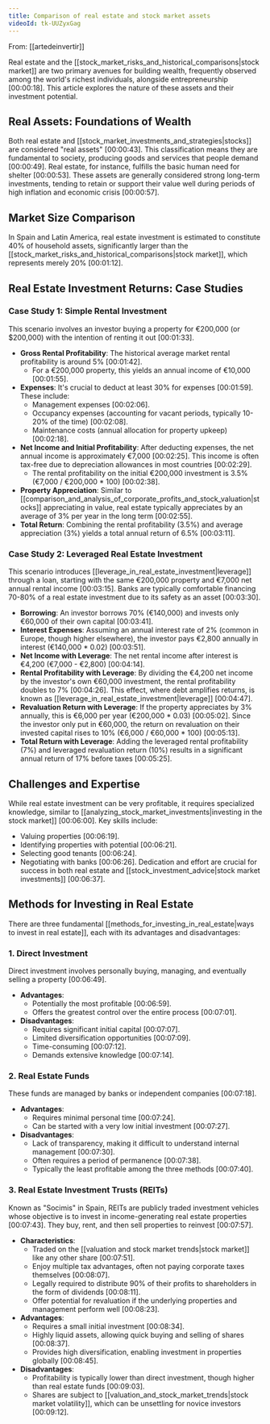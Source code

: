 ```yaml
---
title: Comparison of real estate and stock market assets
videoId: tk-UUZyxGag
---
```


From: [[artedeinvertir]] <br/> 

Real estate and the [[stock_market_risks_and_historical_comparisons|stock market]] are two primary avenues for building wealth, frequently observed among the world's richest individuals, alongside entrepreneurship <a class="yt-timestamp" data-t="00:00:18">[00:00:18]</a>. This article explores the nature of these assets and their investment potential.

## Real Assets: Foundations of Wealth

Both real estate and [[stock_market_investments_and_strategies|stocks]] are considered "real assets" <a class="yt-timestamp" data-t="00:00:43">[00:00:43]</a>. This classification means they are fundamental to society, producing goods and services that people demand <a class="yt-timestamp" data-t="00:00:49">[00:00:49]</a>. Real estate, for instance, fulfills the basic human need for shelter <a class="yt-timestamp" data-t="00:00:53">[00:00:53]</a>. These assets are generally considered strong long-term investments, tending to retain or support their value well during periods of high inflation and economic crisis <a class="yt-timestamp" data-t="00:00:57">[00:00:57]</a>.

## Market Size Comparison

In Spain and Latin America, real estate investment is estimated to constitute 40% of household assets, significantly larger than the [[stock_market_risks_and_historical_comparisons|stock market]], which represents merely 20% <a class="yt-timestamp" data-t="00:01:12">[00:01:12]</a>.

## Real Estate Investment Returns: Case Studies

### Case Study 1: Simple Rental Investment

This scenario involves an investor buying a property for €200,000 (or $200,000) with the intention of renting it out <a class="yt-timestamp" data-t="00:01:33">[00:01:33]</a>.

*   **Gross Rental Profitability**: The historical average market rental profitability is around 5% <a class="yt-timestamp" data-t="00:01:42">[00:01:42]</a>.
    *   For a €200,000 property, this yields an annual income of €10,000 <a class="yt-timestamp" data-t="00:01:55">[00:01:55]</a>.
*   **Expenses**: It's crucial to deduct at least 30% for expenses <a class="yt-timestamp" data-t="00:01:59">[00:01:59]</a>. These include:
    *   Management expenses <a class="yt-timestamp" data-t="00:02:06">[00:02:06]</a>.
    *   Occupancy expenses (accounting for vacant periods, typically 10-20% of the time) <a class="yt-timestamp" data-t="00:02:08">[00:02:08]</a>.
    *   Maintenance costs (annual allocation for property upkeep) <a class="yt-timestamp" data-t="00:02:18">[00:02:18]</a>.
*   **Net Income and Initial Profitability**: After deducting expenses, the net annual income is approximately €7,000 <a class="yt-timestamp" data-t="00:02:25">[00:02:25]</a>. This income is often tax-free due to depreciation allowances in most countries <a class="yt-timestamp" data-t="00:02:29">[00:02:29]</a>.
    *   The rental profitability on the initial €200,000 investment is 3.5% (€7,000 / €200,000 * 100) <a class="yt-timestamp" data-t="00:02:38">[00:02:38]</a>.
*   **Property Appreciation**: Similar to [[comparison_and_analysis_of_corporate_profits_and_stock_valuation|stocks]] appreciating in value, real estate typically appreciates by an average of 3% per year in the long term <a class="yt-timestamp" data-t="00:02:55">[00:02:55]</a>.
*   **Total Return**: Combining the rental profitability (3.5%) and average appreciation (3%) yields a total annual return of 6.5% <a class="yt-timestamp" data-t="00:03:11">[00:03:11]</a>.

### Case Study 2: Leveraged Real Estate Investment

This scenario introduces [[leverage_in_real_estate_investment|leverage]] through a loan, starting with the same €200,000 property and €7,000 net annual rental income <a class="yt-timestamp" data-t="00:03:15">[00:03:15]</a>. Banks are typically comfortable financing 70-80% of a real estate investment due to its safety as an asset <a class="yt-timestamp" data-t="00:03:30">[00:03:30]</a>.

*   **Borrowing**: An investor borrows 70% (€140,000) and invests only €60,000 of their own capital <a class="yt-timestamp" data-t="00:03:41">[00:03:41]</a>.
*   **Interest Expenses**: Assuming an annual interest rate of 2% (common in Europe, though higher elsewhere), the investor pays €2,800 annually in interest (€140,000 * 0.02) <a class="yt-timestamp" data-t="00:03:51">[00:03:51]</a>.
*   **Net Income with Leverage**: The net rental income after interest is €4,200 (€7,000 - €2,800) <a class="yt-timestamp" data-t="00:04:14">[00:04:14]</a>.
*   **Rental Profitability with Leverage**: By dividing the €4,200 net income by the investor's own €60,000 investment, the rental profitability doubles to 7% <a class="yt-timestamp" data-t="00:04:26">[00:04:26]</a>. This effect, where debt amplifies returns, is known as [[leverage_in_real_estate_investment|leverage]] <a class="yt-timestamp" data-t="00:04:47">[00:04:47]</a>.
*   **Revaluation Return with Leverage**: If the property appreciates by 3% annually, this is €6,000 per year (€200,000 * 0.03) <a class="yt-timestamp" data-t="00:05:02">[00:05:02]</a>. Since the investor only put in €60,000, the return on revaluation on their invested capital rises to 10% (€6,000 / €60,000 * 100) <a class="yt-timestamp" data-t="00:05:13">[00:05:13]</a>.
*   **Total Return with Leverage**: Adding the leveraged rental profitability (7%) and leveraged revaluation return (10%) results in a significant annual return of 17% before taxes <a class="yt-timestamp" data-t="00:05:25">[00:05:25]</a>.

## Challenges and Expertise

While real estate investment can be very profitable, it requires specialized knowledge, similar to [[analyzing_stock_market_investments|investing in the stock market]] <a class="yt-timestamp" data-t="00:06:00">[00:06:00]</a>. Key skills include:
*   Valuing properties <a class="yt-timestamp" data-t="00:06:19">[00:06:19]</a>.
*   Identifying properties with potential <a class="yt-timestamp" data-t="00:06:21">[00:06:21]</a>.
*   Selecting good tenants <a class="yt-timestamp" data-t="00:06:24">[00:06:24]</a>.
*   Negotiating with banks <a class="yt-timestamp" data-t="00:06:26">[00:06:26]</a>.
Dedication and effort are crucial for success in both real estate and [[stock_investment_advice|stock market investments]] <a class="yt-timestamp" data-t="00:06:37">[00:06:37]</a>.

## Methods for Investing in Real Estate

There are three fundamental [[methods_for_investing_in_real_estate|ways to invest in real estate]], each with its advantages and disadvantages:

### 1. Direct Investment

Direct investment involves personally buying, managing, and eventually selling a property <a class="yt-timestamp" data-t="00:06:49">[00:06:49]</a>.
*   **Advantages**:
    *   Potentially the most profitable <a class="yt-timestamp" data-t="00:06:59">[00:06:59]</a>.
    *   Offers the greatest control over the entire process <a class="yt-timestamp" data-t="00:07:01">[00:07:01]</a>.
*   **Disadvantages**:
    *   Requires significant initial capital <a class="yt-timestamp" data-t="00:07:07">[00:07:07]</a>.
    *   Limited diversification opportunities <a class="yt-timestamp" data-t="00:07:09">[00:07:09]</a>.
    *   Time-consuming <a class="yt-timestamp" data-t="00:07:12">[00:07:12]</a>.
    *   Demands extensive knowledge <a class="yt-timestamp" data-t="00:07:14">[00:07:14]</a>.

### 2. Real Estate Funds

These funds are managed by banks or independent companies <a class="yt-timestamp" data-t="00:07:18">[00:07:18]</a>.
*   **Advantages**:
    *   Requires minimal personal time <a class="yt-timestamp" data-t="00:07:24">[00:07:24]</a>.
    *   Can be started with a very low initial investment <a class="yt-timestamp" data-t="00:07:27">[00:07:27]</a>.
*   **Disadvantages**:
    *   Lack of transparency, making it difficult to understand internal management <a class="yt-timestamp" data-t="00:07:30">[00:07:30]</a>.
    *   Often requires a period of permanence <a class="yt-timestamp" data-t="00:07:38">[00:07:38]</a>.
    *   Typically the least profitable among the three methods <a class="yt-timestamp" data-t="00:07:40">[00:07:40]</a>.

### 3. Real Estate Investment Trusts (REITs)

Known as "Socimis" in Spain, REITs are publicly traded investment vehicles whose objective is to invest in income-generating real estate properties <a class="yt-timestamp" data-t="00:07:43">[00:07:43]</a>. They buy, rent, and then sell properties to reinvest <a class="yt-timestamp" data-t="00:07:57">[00:07:57]</a>.
*   **Characteristics**:
    *   Traded on the [[valuation and stock market trends|stock market]] like any other share <a class="yt-timestamp" data-t="00:07:51">[00:07:51]</a>.
    *   Enjoy multiple tax advantages, often not paying corporate taxes themselves <a class="yt-timestamp" data-t="00:08:07">[00:08:07]</a>.
    *   Legally required to distribute 90% of their profits to shareholders in the form of dividends <a class="yt-timestamp" data-t="00:08:11">[00:08:11]</a>.
    *   Offer potential for revaluation if the underlying properties and management perform well <a class="yt-timestamp" data-t="00:08:23">[00:08:23]</a>.
*   **Advantages**:
    *   Requires a small initial investment <a class="yt-timestamp" data-t="00:08:34">[00:08:34]</a>.
    *   Highly liquid assets, allowing quick buying and selling of shares <a class="yt-timestamp" data-t="00:08:37">[00:08:37]</a>.
    *   Provides high diversification, enabling investment in properties globally <a class="yt-timestamp" data-t="00:08:45">[00:08:45]</a>.
*   **Disadvantages**:
    *   Profitability is typically lower than direct investment, though higher than real estate funds <a class="yt-timestamp" data-t="00:09:03">[00:09:03]</a>.
    *   Shares are subject to [[valuation_and_stock_market_trends|stock market volatility]], which can be unsettling for novice investors <a class="yt-timestamp" data-t="00:09:12">[00:09:12]</a>.